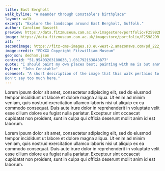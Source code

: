```yaml
---
title: East Bergholt
walk_byline: "A meander through Constable's birthplace"
layout: walk
excerpt: "Explore the landscape around East Bergholt, Suffolk."
author: Caroline Bassett
preview: https://data.fitzmuseum.cam.ac.uk/imagestore/portfolio/F25982D9_7CB9_CFFF_028E_8BBFC531887C/647/604/preview_P_1488_R_mas.jpg
image: https://data.fitzmuseum.cam.ac.uk/imagestore/portfolio/F25982D9_7CB9_CFFF_028E_8BBFC531887C/588/729/large_P_1489_R_mas.jpg
alt: ''
secondimage: https://fitz-cms-images.s3.eu-west-2.amazonaws.com/pd_222_1961.jpeg
image-credit: "PDXXX Copyright Fitzwilliam Museum"
geojson: dedham.json
centroid: "51.95403203180633,1.031792163848877"
quote: "I should paint my own places best; painting with me is but another word for feeling"
byline: "John Constable"
sceneset: "A short description of the image that this walk pertains to. Tell us a little to set the scene.
Don't say too much here."
---
```


<p class="lh-copy measure f4 f3-ns black-70 baskerville">
Lorem ipsum dolor sit amet, consectetur adipiscing elit, sed do eiusmod tempor incididunt ut labore et dolore
magna aliqua. Ut enim ad minim veniam, quis nostrud exercitation ullamco laboris nisi ut aliquip ex ea commodo
consequat. Duis aute irure dolor in reprehenderit in voluptate velit esse cillum dolore eu fugiat nulla pariatur.
Excepteur sint occaecat cupidatat non proident, sunt in culpa qui officia deserunt mollit anim id est laborum.
</p>

<p class="lh-copy measure f4 f3-ns black-70 baskerville">
Lorem ipsum dolor sit amet, consectetur adipiscing elit, sed do eiusmod tempor incididunt ut labore et dolore
magna aliqua. Ut enim ad minim veniam, quis nostrud exercitation ullamco laboris nisi ut aliquip ex ea commodo
consequat. Duis aute irure dolor in reprehenderit in voluptate velit esse cillum dolore eu fugiat nulla pariatur.
Excepteur sint occaecat cupidatat non proident, sunt in culpa qui officia deserunt mollit anim id est laborum.
</p>
      
  
